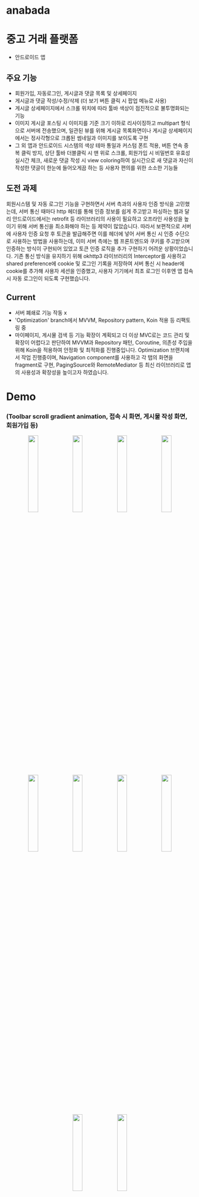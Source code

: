 # anabada
# 중고 거래 플랫폼

-   안드로이드 앱

## 주요 기능
- 회원가입, 자동로그인, 게시글과 댓글 목록 및 상세페이지
- 게시글과 댓글 작성/수정/삭제 (더 보기 버튼 클릭 시 팝업 메뉴로 사용)
- 게시글 상세페이지에서 스크롤 위치에 따라 툴바 색상이 점진적으로 불투명화되는 기능
- 이미지 게시글 포스팅 시 이미지를 기준 크기 이하로 리사이징하고 multipart 형식으로 서버에 전송했으며, 일관된 뷰를 위해 게시글 목록화면이나 게시글 상세페이지에서는 정사각형으로 크롭된 썸네일과 이미지를 보이도록 구현
- 그 외 앱과 안드로이드 시스템의 색상 테마 통일과 커스텀 폰트 적용, 버튼 연속 중복 클릭 방지, 상단 툴바 더블클릭 시 맨 위로 스크롤, 회원가입 시 비밀번호 유효성 실시간 체크, 새로운 댓글 작성 시 view coloring하여 실시간으로 새 댓글과 자신이 작성한 댓글이 한눈에 들어오게끔 하는 등 사용자 편의를 위한 소소한 기능들

## 도전 과제
회원시스템 및 자동 로그인 기능을 구현하면서 서버 측과의 사용자 인증 방식을 고민했는데, 서버 통신 때마다 http 헤더를 통해 인증 정보를 쉽게 주고받고 파싱하는 웹과 달리 안드로이드에서는 retrofit 등 라이브러리의 사용이 필요하고 오프라인 사용성을 높이기 위해 서버 통신을 최소화해야 하는 등 제약이 많았습니다. 따라서 보편적으로 서버에 사용자 인증 요청 후 토큰을 발급해주면 이를 헤더에 넣어 서버 통신 시 인증 수단으로 사용하는 방법을 사용하는데, 이미 서버 측에는 웹 프론트엔드와 쿠키를 주고받으며 인증하는 방식이 구현되어 있었고 토큰 인증 로직을 추가 구현하기 어려운 상황이었습니다.
기존 통신 방식을 유지하기 위해 okhttp3 라이브러리의 Interceptor를 사용하고 shared preference에 cookie 및 로그인 기록을 저장하여 서버 통신 시 header에 cookie를 추가해 사용자 세션을 인증했고, 사용자 기기에서 최초 로그인 이후엔 앱 접속 시 자동 로그인이 되도록 구현했습니다. 

## Current

- 서버 폐쇄로 기능 작동 x
- 'Optimization' branch에서 MVVM, Repository pattern, Koin 적용 등 리팩토링 중
- 마이페이지, 게시물 검색 등 기능 확장이 계획되고 더 이상 MVC로는 코드 관리 및 확장이 어렵다고 판단하여 MVVM과 Repository 패턴, Coroutine, 의존성 주입을 위해 Koin을 적용하여 안정화 및 최적화를 진행중입니다. Optimization 브랜치에서 작업 진행중이며, Navigation component를 사용하고 각 탭의 화면을 fragment로 구현, PagingSource와 RemoteMediator 등 최신 라이브러리로 앱의 사용성과 확장성을 높이고자 하였습니다.

# Demo 
### (Toolbar scroll gradient animation, 접속 시 화면, 게시물 작성 화면, 회원가입  등)
<p align="center">
  <img src="https://user-images.githubusercontent.com/50130497/176151870-b1584704-91f3-437b-bc59-fb7496ff19eb.jpeg" width="23%">
  <img src="https://user-images.githubusercontent.com/50130497/176138529-f2788a62-3d19-45d3-ac5a-37a720bd090a.jpeg" width="23%">
  <img src="https://user-images.githubusercontent.com/50130497/176137486-29549464-c45d-4d14-9321-9abd58682f45.jpeg" width="23%">
  <img src="https://user-images.githubusercontent.com/50130497/176137459-0419633c-9cf4-49c2-bf3b-bb8947dfa516.jpeg" width="23%">
<p/>

<p align="center">
  <img src="https://user-images.githubusercontent.com/50130497/176137341-56a8ae80-47c5-40a3-a0f2-6b2ed456a715.jpeg" width="23%">
  <img src="https://user-images.githubusercontent.com/50130497/176137376-10e22ca2-6971-4e9a-9189-620a0ed62267.jpeg" width="23%">
  <img src="https://user-images.githubusercontent.com/50130497/176137395-508c1a8e-23fb-432f-9652-5cf8dd323d2e.jpeg" width="23%">
  <img src="https://user-images.githubusercontent.com/50130497/176137430-fdb8bda1-89ee-4afe-af0e-15de804d9ef6.jpeg" width="23%">
<p/>

<p align="center">
  <img src="https://user-images.githubusercontent.com/50130497/176138547-c1065d2f-9f5f-4a68-b8c5-46341d9f2421.jpeg" width="23%">
  <img src="https://user-images.githubusercontent.com/50130497/176138557-25aa2a4f-5029-4d80-8f83-7dc69ce10232.jpeg" width="23%">
<p/>

